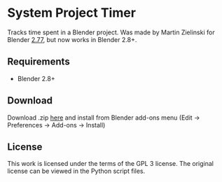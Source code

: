 # System Project Timer
Tracks time spent in a Blender project. Was made by Martin Zielinski for Blender [2.77](https://projects.blender.org/blender/blender-addons/issues/35700), but now works in Blender 2.8+.

## Requirements
* Blender 2.8+

## Download
Download .zip [here](https://github.com/squiddingme/system_project_timer/archive/refs/heads/master.zip) and install from Blender add-ons menu (Edit -> Preferences -> Add-ons -> Install)

## License
This work is licensed under the terms of the GPL 3 license. The original license can be viewed in the Python script files.